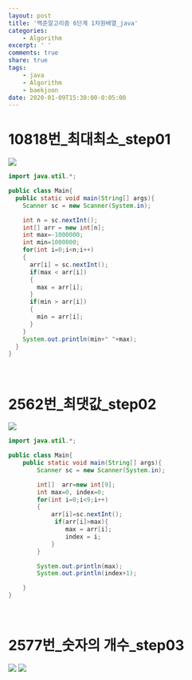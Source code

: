 ```yaml
---
layout: post
title: '백준알고리즘 6단계 1차원배열_java'
categories:
    - Algorithm
excerpt: ' '
comments: true
share: true
tags:
    - java
    - Algorithm
    - baekjoon
date: 2020-01-09T15:30:00-0:05:00
---
```


# 10818번\_최대최소\_step01

![](https://kimmy100b.github.io/assets/images/baekjoon/stage04/step01.jpg)

```java
import java.util.*;

public class Main{
  public static void main(String[] args){
    Scanner sc = new Scanner(System.in);

    int n = sc.nextInt();
    int[] arr = new int[n];
    int max=-1000000;
    int min=1000000;
    for(int i=0;i<n;i++)
    {
      arr[i] = sc.nextInt();
      if(max < arr[i])
      {
        max = arr[i];
      }
      if(min > arr[i])
      {
        min = arr[i];
      }
    }
    System.out.println(min+" "+max);
  }
}
```

<br/>

# 2562번\_최댓값\_step02

![](https://kimmy100b.github.io/assets/images/baekjoon/stage04/step02.jpg)

```java
import java.util.*;

public class Main{
    public static void main(String[] args){
        Scanner sc = new Scanner(System.in);

        int[]  arr=new int[9];
        int max=0, index=0;
        for(int i=0;i<9;i++)
        {
            arr[i]=sc.nextInt();
             if(arr[i]>max){
                max = arr[i];
                index = i;
            }
        }

        System.out.println(max);
        System.out.println(index+1);

    }
}
```

<br/>

# 2577번\_숫자의 개수\_step03

![](https://kimmy100b.github.io/assets/images/baekjoon/stage04/step03-1.jpg)
![](https://kimmy100b.github.io/assets/images/baekjoon/stage04/step03-2.jpg)

```java

```
